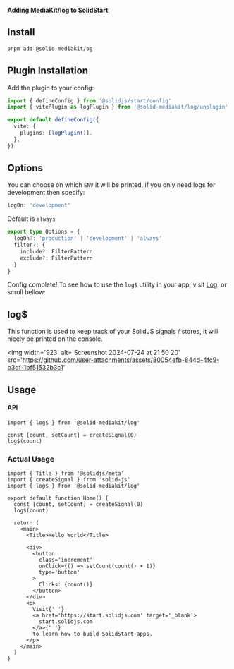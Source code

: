 **Adding MediaKit/log to SolidStart**

## Install

```sh
pnpm add @solid-mediakit/og
```

## Plugin Installation

Add the plugin to your config:

```ts
import { defineConfig } from '@solidjs/start/config'
import { vitePlugin as logPlugin } from '@solid-mediakit/log/unplugin'

export default defineConfig({
  vite: {
    plugins: [logPlugin()],
  },
})
```

## Options

You can choose on which `ENV` it will be printed, if you only need logs for development then specify:

```ts
logOn: 'development'
```

Default is `always`

```ts
export type Options = {
  logOn?: 'production' | 'development' | 'always'
  filter?: {
    include?: FilterPattern
    exclude?: FilterPattern
  }
}
```

Config complete! To see how to use the `log$` utility in your app, visit [Log](https://mediakit-taupe.vercel.app/log/install), or scroll bellow:

## log$

This function is used to keep track of your SolidJS signals / stores, it will nicely be printed on the console.

<img
width='923'
alt='Screenshot 2024-07-24 at 21 50 20'
src='https://github.com/user-attachments/assets/80054efb-844d-4fc9-b3df-1bf51532b3c1'
>

## Usage

#### API

```tsx
import { log$ } from '@solid-mediakit/log'

const [count, setCount] = createSignal(0)
log$(count)
```

### Actual Usage

```tsx
import { Title } from '@solidjs/meta'
import { createSignal } from 'solid-js'
import { log$ } from '@solid-mediakit/log'

export default function Home() {
  const [count, setCount] = createSignal(0)
  log$(count)

  return (
    <main>
      <Title>Hello World</Title>

      <div>
        <button
          class='increment'
          onClick={() => setCount(count() + 1)}
          type='button'
        >
          Clicks: {count()}
        </button>
      </div>
      <p>
        Visit{' '}
        <a href='https://start.solidjs.com' target='_blank'>
          start.solidjs.com
        </a>{' '}
        to learn how to build SolidStart apps.
      </p>
    </main>
  )
}
```
